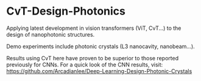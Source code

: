 # CvT-Design-Photonics
Applying latest development in vision transformers (ViT, CvT...) to the design of nanophotonic structures.

Demo experiments include photonic crystals (L3 nanocavity, nanobeam...).

Results using CvT here have proven to be superior to those reported previously for CNNs. 
For a quick look of the CNN results, visit:
https://github.com/Arcadianlee/Deep-Learning-Design-Photonic-Crystals

